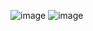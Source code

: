 ![image](https://github.com/user-attachments/assets/9a78e105-bd4d-4ba2-8ea4-687c63237225)
![image](https://github.com/user-attachments/assets/82a2b055-ad4b-47e1-ab5e-d122645cdcb1)
